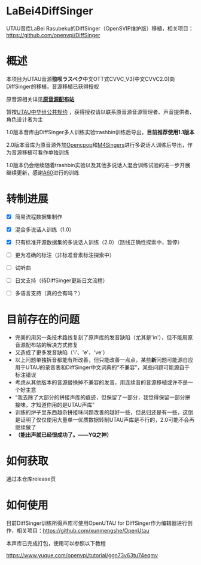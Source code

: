# LaBei4DiffSinger

UTAU音库LaBei Rasubeku的DiffSinger（OpenSVIP维护版）移植，相关项目：https://github.com/openvpi/DiffSinger


# 概述

本项目为UTAU音源**翋呗ラスベク**中文OTT式CVVC_V3(中文CVVC2.0)向DiffSinger的移植，音源移植已获得授权

原音源相关详见[**原音源配布站**](https://labeirasubeku.lofter.com/)

暂按[UTAU中华组公共规约](https://utauchn.huijiwiki.com/wiki/公共规约) ，获得授权请以联系原音源音源管理者、声音提供者、角色设计者为主

1.0版本音库由DiffSinger多人训练实验trashbin训练后导出，**目前推荐使用1.1版本**

2.0版本音库为原音源外加[Opencpop](http://wenet.org.cn/opencpop/)和[M4Singers](https://github.com/M4Singer/M4Singer)进行多说话人训练后导出，作为音源移植可看作单独训练

1.0版本仍会继续随着trashbin实验以及其他多说话人混合训练试验的进一步开展继续更新，感谢[A60](https://github.com/djkcyl)进行的训练


# 转制进展

- [x] 简易流程数据集制作
- [x] 混合多说话人训练（1.0）
- [x] 只有标准开源数据集的多说话人训练（2.0）（路线正确性探索中，暂停）
- [ ] 更为准确的标注（非标准音素标注探索中）
- [ ] 试听曲
- [ ] 日文支持（待DiffSinger更新日文流程）
- [ ] 多语言支持（真的会有吗？）


# 目前存在的问题

 - 完美的用另一条技术路线复刻了原声库的发音缺陷（尤其是'in'），但不能用原音源配布站的解决方式修复
 - 又造成了更多发音缺陷（'i'、'e'、've'）
 - 以上问题单独拆音都能有所改善，但只能改善一点点，某些**新**问题可能源自应用于UTAU的录音表和DiffSinger中文词典的“不兼容”，某些问题可能源自于标注错误
 - 考虑从其他版本的音源替换掉不兼容的发音，用连续音的音源移植或许不是一个好主意
 - “我去除了大部分的拼接声库的痕迹，但保留了一部分，我觉得保留一部分拼接味，才知道你用的是UTAU声库”
 - 训练的炉子里东西越杂拼接味问题改善的越好一些，但总归还是有一些，这倒是证明了仅仅使用大量单一优质数据转制UTAU声库是不行的，2.0可能不会再继续做了
 - **（能出声就已经很成功了。——YQ之神）**


# 如何获取

通过本仓库release页


# 如何使用

目前DiffSinger训练所得声库可使用OpenUTAU for DiffSinger作为编辑器进行创作，相关项目：https://github.com/xunmengshe/OpenUtau

本声库已完成打包，使用可以参照以下教程

https://www.yuque.com/openvpi/tutorial/ggn73v63tu74eqmv
